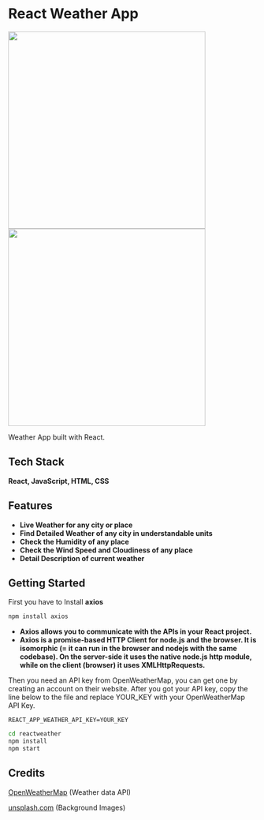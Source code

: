 # React Weather App

<img src="https://user-images.githubusercontent.com/100300441/209625526-35b4074c-011d-446e-844b-739613d43dfc.png" width="400"> <img src="https://user-images.githubusercontent.com/100300441/209625593-366f9c9e-2fac-4a3e-9874-9195b5c290bd.png" width="400">


Weather App built with React.
<!-- [Live Demo](https://esnz-reactweather.netlify.app/) -->

## Tech Stack

**React, JavaScript, HTML, CSS**

## Features

- **Live Weather for any city or place**
- **Find Detailed Weather of any city in understandable units**
- **Check the Humidity of any place**
- **Check the Wind Speed and Cloudiness of any place**
- **Detail Description of current weather**
## Getting Started

First you have to Install **axios**<br>

```bash
npm install axios
```
- **Axios allows you to communicate with the APIs in your React project.**
- **Axios is a promise-based HTTP Client for node.js and the browser. It is isomorphic (= it can run in the browser and nodejs with the same codebase). On the server-side it uses the native node.js http module, while on the client (browser) it uses XMLHttpRequests.**

Then you need an API key from OpenWeatherMap, you can get one by creating an account on their website.
After you got your API key, copy the line below to the file and replace YOUR_KEY with your OpenWeatherMap API Key.

```
REACT_APP_WEATHER_API_KEY=YOUR_KEY
```

<!-- Finally clone this repository, install dependencies and run the local server

```bash
git clone https://github.com/esnz/reactweather.git
``` -->

```bash
cd reactweather
npm install
npm start
```

## Credits

[OpenWeatherMap](https://openweathermap.org/ 'OpenWeatherMap') (Weather data API)

<!-- [Algolia Places](https://community.algolia.com/places/ 'Algolia Places') (Place suggestion API) -->

[unsplash.com](https://unsplash.com/ 'unsplash.com') (Background Images)